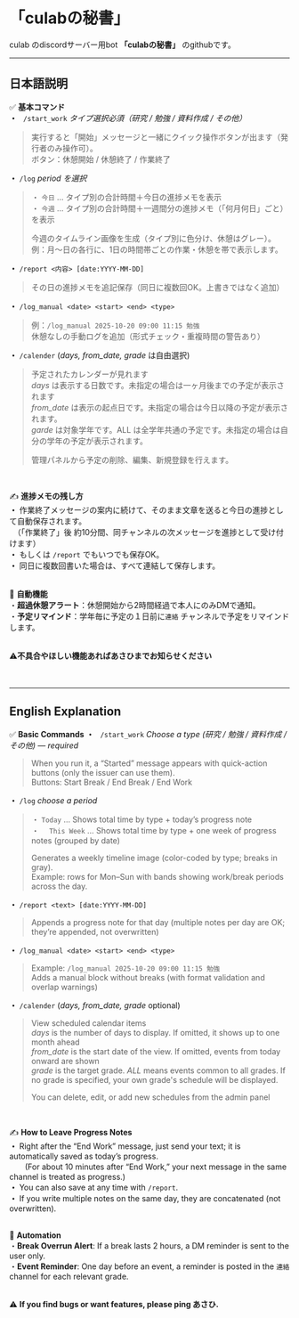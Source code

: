 # 「culabの秘書」

culab のdiscordサーバー用bot **「culabの秘書」** のgithubです。

***
## 日本語説明

✅ **基本コマンド**<br>
**・**  ` /start_work` *タイプ選択必須（研究 / 勉強 / 資料作成 / その他）*
> 実行すると「開始」メッセージと一緒にクイック操作ボタンが出ます（発行者のみ操作可）。<br>
> ボタン：休憩開始 / 休憩終了 / 作業終了

**・** `/log` *period を選択*
> ・ `今日` … タイプ別の合計時間＋今日の進捗メモを表示<br>
> ・ `今週` … タイプ別の合計時間＋一週間分の進捗メモ（「何月何日」ごと）を表示<br>
> 
> 今週のタイムライン画像を生成（タイプ別に色分け、休憩はグレー）。<br>
> 例：月〜日の各行に、1日の時間帯ごとの作業・休憩を帯で表示します。

**・** `/report <内容> [date:YYYY-MM-DD] `
> その日の進捗メモを追記保存（同日に複数回OK。上書きではなく追加）

**・** `/log_manual <date> <start> <end> <type> `
> 例：`/log_manual 2025-10-20 09:00 11:15 勉強`<br>
> 休憩なしの手動ログを追加（形式チェック・重複時間の警告あり）

**・** `/calender` (*days, from_date, grade* は自由選択)
> 予定されたカレンダーが見れます<br>
> *days* は表示する日数です。未指定の場合は一ヶ月後までの予定が表示されます<br>
> *from_date* は表示の起点日です。未指定の場合は今日以降の予定が表示されます。<br>
> *garde* は対象学年です。ALL は全学年共通の予定です。未指定の場合は自分の学年の予定が表示されます。<br>
>
> 管理パネルから予定の削除、編集、新規登録を行えます。
<br>

✍️ **進捗メモの残し方**<br>
**・** 作業終了メッセージの案内に続けて、そのまま文章を送ると今日の進捗として自動保存されます。<br>
　（「作業終了」後 約10分間、同チャンネルの次メッセージを進捗として受け付けます）<br>
**・** もしくは `/report` でもいつでも保存OK。<br>
**・** 同日に複数回書いた場合は、すべて連結して保存します。<br>
<br>

🔔 **自動機能**<br>
・**超過休憩アラート**：休憩開始から2時間経過で本人にのみDMで通知。<br>
・**予定リマインド**：学年毎に予定の１日前に`連絡` チャンネルで予定をリマインドします。<br>
<br>

⚠️**不具合やほしい機能あればあさひまでお知らせください**
<br>
<br>
<br>

***
## English Explanation


✅ **Basic Commands**
**・**  ` /start_work` *Choose a type (研究 / 勉強 / 資料作成 / その他) — required*
> When you run it, a “Started” message appears with quick-action buttons (only the issuer can use them).<br>
> Buttons: Start Break / End Break / End Work<br>

**・** `/log` *choose a period*
> ・  `Today` … Shows total time by type + today’s progress note<br>
> ・　 `This Week` … Shows total time by type + one week of progress notes (grouped by date)<br>
> 
> Generates a weekly timeline image (color-coded by type; breaks in gray).<br>
> Example: rows for Mon–Sun with bands showing work/break periods across the day.<br>

**・** `/report <text> [date:YYYY-MM-DD] `
> Appends a progress note for that day (multiple notes per day are OK; they’re appended, not overwritten)

**・** `/log_manual <date> <start> <end> <type> `
> Example: `/log_manual 2025-10-20 09:00 11:15 勉強`<br>
> Adds a manual block without breaks (with format validation and overlap warnings)<br>

**・** `/calender` (*days, from_date, grade* optional)
> View scheduled calendar items  <br>
> *days* is the number of days to display. If omitted, it shows up to one month ahead  <br>
> *from_date* is the start date of the view. If omitted, events from today onward are shown  <br>
> *grade* is the target grade. *ALL* means events common to all grades. If no grade is specified, your own grade's schedule will be displayed.<br>
>
> You can delete, edit, or add new schedules from the admin panel<br>
<br>

✍️ **How to Leave Progress Notes**<br>
**・** Right after the “End Work” message, just send your text; it is automatically saved as today’s progress.  <br>
　　(For about 10 minutes after “End Work,” your next message in the same channel is treated as progress.)<br>
**・** You can also save at any time with `/report`.  <br>
**・** If you write multiple notes on the same day, they are concatenated (not overwritten).<br>
<br>

🔔 **Automation**<br>
・**Break Overrun Alert**: If a break lasts 2 hours, a DM reminder is sent to the user only.  <br>
・**Event Reminder**: One day before an event, a reminder is posted in the `連絡` channel for each relevant grade.<br>
<br>

⚠️ **If you find bugs or want features, please ping あさひ.**
